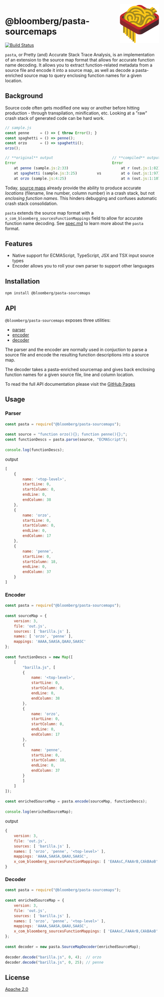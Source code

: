 <img src="assets/pasta_128.png" align="right"/>

# @bloomberg/pasta-sourcemaps

[![Build Status](https://travis-ci.com/bloomberg/pasta-sourcemaps.svg?branch=master)](https://travis-ci.com/bloomberg/pasta-sourcemaps)

`pasta`, or Pretty (and) Accurate Stack Trace Analysis, is an implementation of an extension to the source map format that allows for accurate function name decoding. It allows you to extract function-related metadata from a source file and encode it into a source map, as well as decode a pasta-enriched source map to query enclosing function names for a given location. 

## Background

Source code often gets modified one way or another before hitting production - through transpilation, minification, etc. Looking at a "raw" crash stack of generated code can be hard work.

```javascript
// sample.js
const penne     = () => { throw Error(); }
const spaghetti = () => penne();
const orzo      = () => spaghetti();
orzo();
```

```javascript
// **original** output                           // **compiled** output
Error                                            Error
    at penne (sample.js:2:33)                        at r (out.js:1:82)
    at spaghetti (sample.js:3:25)         vs         at o (out.js:1:97)
    at orzo (sample.js:4:25)                         at n (out.js:1:107)
```

Today, [source maps](https://docs.google.com/document/d/1U1RGAehQwRypUTovF1KRlpiOFze0b-_2gc6fAH0KY0k/edit?hl=en_US&pli=1&pli=1)
already provide the ability to produce accurate _locations_ (filename, line number, column number) in a crash stack, but not _enclosing
function names_. This hinders debugging and confuses automatic crash stack consolidation.

`pasta` extends the source map format with a `x_com_bloomberg_sourcesFunctionMappings` field to allow for accurate function name decoding. See [spec.md](spec.md) to learn more about the `pasta` format. 

## Features

- Native support for ECMAScript, TypeScript, JSX and TSX input source types
- Encoder allows you to roll your own parser to support other languages

## Installation

```bash
npm install @bloomberg/pasta-sourcemaps
```

## API

`@bloomberg/pasta-sourcemaps` exposes three utilities:
- [parser](src/parser.ts)
- [encoder](src/encoder.ts)
- [decoder](src/decoder.ts)

The parser and the encoder are normally used in conjuction to parse a source file and encode the resulting function descriptions into a source map. 

The decoder takes a pasta-enriched sourcemap and gives back enclosing function names for a given source file, line and column location. 

To read the full API documentation please visit the [GitHub Pages](https://bloomberg.github.io/pasta-sourcemaps/)

## Usage

### Parser

```javascript
const pasta = require("@bloomberg/pasta-sourcemaps");

const source = "function orzo(){}; function penne(){};";
const functionDescs = pasta.parse(source, "ECMAScript");

console.log(functionDescs);
```

output

```javascript
[
    {
        name: '<top-level>',
        startLine: 0,
        startColumn: 0,
        endLine: 0,
        endColumn: 38 
    },
    {
        name: 'orzo',
        startLine: 0,
        startColumn: 0,
        endLine: 0,
        endColumn: 17 
    },
    {
        name: 'penne',
        startLine: 0,
        startColumn: 18,
        endLine: 0,
        endColumn: 37 
    } 
]
```

### Encoder

```javascript
const pasta = require("@bloomberg/pasta-sourcemaps");

const sourceMap = {
    version: 3,
    file: 'out.js',
    sources: [ 'barilla.js' ],
    names: [ 'orzo', 'penne' ],
    mappings: 'AAAA,SAASA,QAAU,SAASC'
};

const functionDescs = new Map([
    [
        "barilla.js", [
        {
            name: '<top-level>',
            startLine: 0,
            startColumn: 0,
            endLine: 0,
            endColumn: 38 
        },
        {
            name: 'orzo',
            startLine: 0,
            startColumn: 0,
            endLine: 0,
            endColumn: 17 
        },
        {
            name: 'penne',
            startLine: 0,
            startColumn: 18,
            endLine: 0,
            endColumn: 37 
        } 
        ]
    ]
]);

const enrichedSourceMap = pasta.encode(sourceMap, functionDescs);

console.log(enrichedSourceMap);
```

output

```javascript
{
    version: 3,
    file: 'out.js',
    sources: [ 'barilla.js' ],
    names: [ 'orzo', 'penne', '<top-level>' ],
    mappings: 'AAAA,SAASA,QAAU,SAASC',
    x_com_bloomberg_sourcesFunctionMappings: [ 'EAAAsC,FAAArB,CAkBAoB' ] 
}
```

### Decoder

```javascript
const pasta = require("@bloomberg/pasta-sourcemaps");

const enrichedSourceMap = {
    version: 3,
    file: 'out.js',
    sources: [ 'barilla.js' ],
    names: [ 'orzo', 'penne', '<top-level>' ],
    mappings: 'AAAA,SAASA,QAAU,SAASC',
    x_com_bloomberg_sourcesFunctionMappings: [ 'EAAAsC,FAAArB,CAkBAoB' ] 
};

const decoder = new pasta.SourceMapDecoder(enrichedSourceMap);

decoder.decode("barilla.js", 0, 4);  // orzo
decoder.decode("barilla.js", 0, 25); // penne
```

## License

[Apache 2.0](LICENSE)
